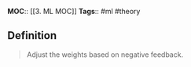 **MOC**:: [[3. ML MOC]]
**Tags**:: #ml #theory
## Definition
> Adjust the weights based on negative feedback.

